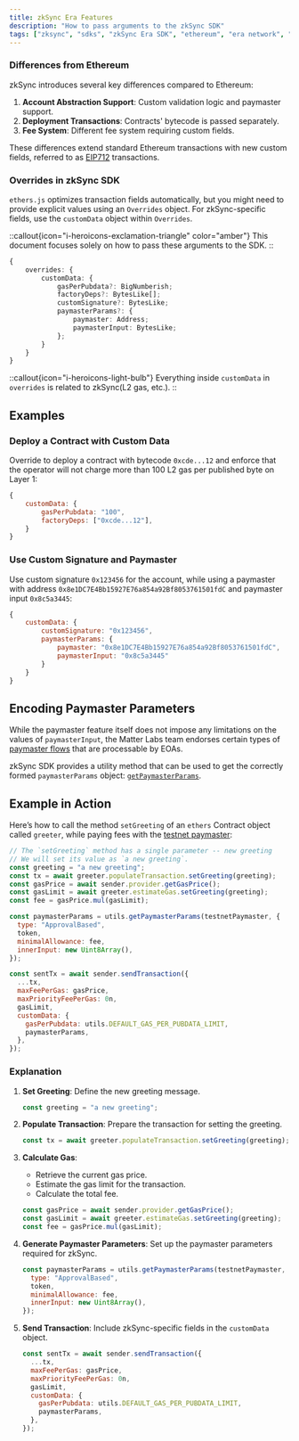 ```yaml
---
title: zkSync Era Features
description: "How to pass arguments to the zkSync SDK"
tags: ["zksync", "sdks", "zkSync Era SDK", "ethereum", "era network", "javascript"]
---
```


### Differences from Ethereum

zkSync introduces several key differences compared to Ethereum:

1. **Account Abstraction Support**: Custom validation logic and paymaster support.
2. **Deployment Transactions**: Contracts' bytecode is passed separately.
3. **Fee System**: Different fee system requiring custom fields.

These differences extend standard Ethereum transactions with new custom fields, referred to as [EIP712](https://eips.ethereum.org/EIPS/eip-712)
transactions.

### Overrides in zkSync SDK

`ethers.js` optimizes transaction fields automatically, but you might need to provide explicit values using an `Overrides`
object. For zkSync-specific fields, use the `customData` object within `Overrides`.

::callout{icon="i-heroicons-exclamation-triangle" color="amber"}
This document focuses solely on how to pass these arguments to the SDK.
::

```typescript
{
    overrides: {
        customData: {
            gasPerPubdata?: BigNumberish;
            factoryDeps?: BytesLike[];
            customSignature?: BytesLike;
            paymasterParams?: {
                paymaster: Address;
                paymasterInput: BytesLike;
            };
        }
    }
}
```

::callout{icon="i-heroicons-light-bulb"}
Everything inside `customData` in `overrides` is related to zkSync(L2 gas, etc.).
::

## Examples

### Deploy a Contract with Custom Data
Override to deploy a contract with bytecode `0xcde...12` and enforce that the operator will not charge more than 100 L2
gas per published byte on Layer 1:

```javascript
{
    customData: {
        gasPerPubdata: "100",
        factoryDeps: ["0xcde...12"],
    }
}
```

### Use Custom Signature and Paymaster
Use custom signature `0x123456` for the account, while using a paymaster with
address `0x8e1DC7E4Bb15927E76a854a92Bf8053761501fdC` and paymaster input `0x8c5a3445`:

```javascript
{
    customData: {
        customSignature: "0x123456",
        paymasterParams: {
            paymaster: "0x8e1DC7E4Bb15927E76a854a92Bf8053761501fdC",
            paymasterInput: "0x8c5a3445"
        }
    }
}
```

## Encoding Paymaster Parameters
While the paymaster feature itself does not impose any limitations on the values of `paymasterInput`, the Matter Labs
team endorses certain types of [paymaster flows](/build/developer-reference/account-abstraction#built-in-paymaster-flows)
that are processable by EOAs.

zkSync SDK provides a utility method that can be used to get the correctly formed `paymasterParams` object: [`getPaymasterParams`](/sdk/js/ethers/v5/paymaster-utils#getpaymasterparams).

## Example in Action
Here’s how to call the method `setGreeting` of an `ethers` Contract object called `greeter`, while paying fees with the
[testnet paymaster](/build/developer-reference/account-abstraction#testnet-paymaster):

```javascript
// The `setGreeting` method has a single parameter -- new greeting
// We will set its value as `a new greeting`.
const greeting = "a new greeting";
const tx = await greeter.populateTransaction.setGreeting(greeting);
const gasPrice = await sender.provider.getGasPrice();
const gasLimit = await greeter.estimateGas.setGreeting(greeting);
const fee = gasPrice.mul(gasLimit);

const paymasterParams = utils.getPaymasterParams(testnetPaymaster, {
  type: "ApprovalBased",
  token,
  minimalAllowance: fee,
  innerInput: new Uint8Array(),
});

const sentTx = await sender.sendTransaction({
  ...tx,
  maxFeePerGas: gasPrice,
  maxPriorityFeePerGas: 0n,
  gasLimit,
  customData: {
    gasPerPubdata: utils.DEFAULT_GAS_PER_PUBDATA_LIMIT,
    paymasterParams,
  },
});
```

### Explanation

1. **Set Greeting**: Define the new greeting message.

    ```javascript
    const greeting = "a new greeting";
    ```

2. **Populate Transaction**: Prepare the transaction for setting the greeting.

    ```javascript
    const tx = await greeter.populateTransaction.setGreeting(greeting);
    ```

3. **Calculate Gas**:
    - Retrieve the current gas price.
    - Estimate the gas limit for the transaction.
    - Calculate the total fee.

    ```javascript
    const gasPrice = await sender.provider.getGasPrice();
    const gasLimit = await greeter.estimateGas.setGreeting(greeting);
    const fee = gasPrice.mul(gasLimit);
    ```

4. **Generate Paymaster Parameters**: Set up the paymaster parameters required for zkSync.

    ```javascript
    const paymasterParams = utils.getPaymasterParams(testnetPaymaster, {
      type: "ApprovalBased",
      token,
      minimalAllowance: fee,
      innerInput: new Uint8Array(),
    });
    ```

5. **Send Transaction**: Include zkSync-specific fields in the `customData` object.

    ```javascript
    const sentTx = await sender.sendTransaction({
      ...tx,
      maxFeePerGas: gasPrice,
      maxPriorityFeePerGas: 0n,
      gasLimit,
      customData: {
        gasPerPubdata: utils.DEFAULT_GAS_PER_PUBDATA_LIMIT,
        paymasterParams,
      },
    });
    ```
